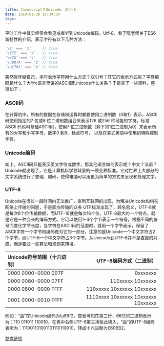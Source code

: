 ```yaml
---
title: Javascript与Unicode、Utf-8
date: 2018-01-30 16:34:30
tags:
---
```

平时工作中其实经常会看见或者听到Unicode编码，Utf-8，看了阮老师关于ES6新特性的介绍，表示字符有以下几种方法：

```javascript
'\z' === 'z'     // true
'\172' === 'z'   // true
'\x7A' === 'z'   // true
'\u007A' === 'z' // true
'\u{7A}' === 'z' // true
```

突然就怀疑自己，平时表示字符用什么方式？双引号？其它的表示方式呢？字符编码是什么？大学c语言里讲的ASCII跟Unicode什么关系？于是查了一些资料，整理如下：

### ASCII码
在计算机中，所有的数据在存储和运算时都要使用二进制数（0和1）表示，ASCII 码使用指定的7 位或8 位二进制数组合来表示128 或256 种可能的字符。标准ASCII 码也叫基础ASCII码，使用7 位二进制数（剩下的1位二进制为0）来表示所有的大写和小写字母，数字0 到9、标点符号， 以及在美式英语中使用的特殊控制字符。

### Unicode编码
如上，ASCII码只能表示英文字符或数字，那其他语言如何表示呢？中文？法语？Unicode就出现了，它是计算机科学领域里的一项业界标准。它对世界上大部分的文字系统进行了整理、编码，使得电脑可以用更为简单的方式来呈现和处理文字。

### UTF-8
Unicode在很长一段时间内无法推广，直到互联网的出现，为解决Unicode如何在网络上传输的问题，于是面向传输的众多 UTF标准出现了，顾名思义，UTF-8就是每次8个位传输数据，而UTF-16就是每次16个位。UTF-8最大的一个特点，就是它是一种变长的编码方式。它可以使用1~4个字节表示一个符号，根据不同的符号而变化字节长度，当字符在ASCII码的范围时，就用一个字节表示，保留了ASCII字符一个字节的编码做为它的一部分，注意的是Unicode一个中文字符占2个字节，而UTF-8一个中文字符占3个字节。从Unicode到UTF-8并不是直接的对应，而是要过一些算法和规则来转换。


| Unicode符号范围（十六进制）      |   UTF-8编码方式（二进制） |
| :--------                     | --------:|
| 0000 0000-0000 007F           | 0xxxxxxx |
| 0000 0080-0000 07FF           | 110xxxxx 10xxxxxx|
| 0000 0800-0000 FFFF           | 110xxxxx 10xxxxxx 10xxxxxx |
| 0001 0000-0010 FFFF           | 1110xxxx 10xxxxxx 10xxxxxx 10xxxxxx|

例如：“曲”在Unicode编码为\u66f2，查表可知在第三行，66f2的二进制表示为：110 011011 110010，在表中右侧UTF-8第三排依此填入，“曲”的UTF-8编码表示为：111001101001101110110010，转成十六进制为E69BB2。

[参考链接](https://foofish.net/unicode_utf-8.html)
